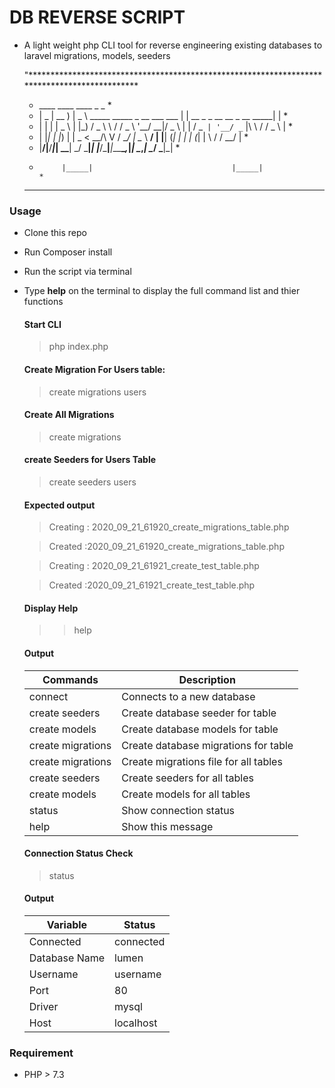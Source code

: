 # DB REVERSE SCRIPT

+ A light weight php CLI tool for reverse engineering existing databases to laravel migrations, models, seeders

    "*********************************************************************************************
    *  ____  ____     ____                                  _                                _  * 
    * |  _ \| __ )   |  _ \ _____   _____ _ __ ___  ___    | |    __ _ _ __ __ _ __    _____| | *
    * | | | |  _ \   | |_) / _ \ \ / / _ \ '__/ __|/ _ \   | |   / _` | '__/ _` |\ \  / / _ \ | *
    * | |_| | |_) |  |  _ <  __/\ V /  __/ |  \__ \  __/   | |__| (_| | | | (_| | \ \/ /  __/ | *
    * |____/|____/___|_| \_\___| \_/ \___|_|  |___/\___|___|_____\__,_|_|  \__,_|  \__/ \___|_| *
    *          |_____|                               |_____|                                    *
    *                                                                                           *   *********************************************************************************************

### Usage

+ Clone this repo
+ Run Composer install
+ Run the script via terminal 
+ Type **help** on the terminal to display the full command list and thier functions

    #### Start CLI

    > php index.php

    #### Create Migration For Users table: 

    > create migrations users

    #### Create All Migrations

    > create migrations

    #### create Seeders for Users Table

    > create seeders users

    #### Expected output

    > Creating : 2020_09_21_61920_create_migrations_table.php

    > Created :2020_09_21_61920_create_migrations_table.php

    > Creating : 2020_09_21_61921_create_test_table.php

    > Created :2020_09_21_61921_create_test_table.php

    #### Display Help

    >> help

    #### Output

    |              Commands               |                    Description                        |
    |-------------------------------------|-------------------------------------------------------|
    | connect                             | Connects to a new database                            | 
    | create seeders <table-name>         | Create database seeder for <table-name> table         |
    | create models <table-name>          | Create database models for <table-name> table         |
    | create migrations <table-name>      | Create database migrations for <table-name> table     |
    | create migrations                   | Create migrations file for all tables                 |
    | create seeders                      | Create seeders for all tables                         |
    | create models                       | Create models for all tables                          |
    | status                              | Show connection status                                |
    | help                                | Show this message                                     |

    #### Connection Status Check

    >status 

    #### Output

    |     Variable       |         Status              
    | ------------------ | ---------------------- |
    |    Connected       | connected  
    |    Database Name   | lumen       
    |    Username        | username     
    |    Port            | 80     
    |    Driver          | mysql       
    |    Host            | localhost                



### Requirement

+ PHP > 7.3
